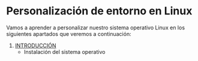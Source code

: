 # Personalización de entorno en Linux

Vamos a aprender a personalizar nuestro sistema operativo Linux en los siguientes apartados que veremos a continuación:

1. [INTRODUCCIÓN](https://github.com/Ramixter/personalizacion-de-entorno-en-linux/tree/main/1-INTRODUCCION)
   - Instalación del sistema operativo